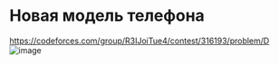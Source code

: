 # Новая модель телефона
https://codeforces.com/group/R3IJoiTue4/contest/316193/problem/D
![image](https://github.com/OrlovAlexey/Olympiad-programming/assets/33424589/36aadb55-e40b-454d-a477-28344756da96)

